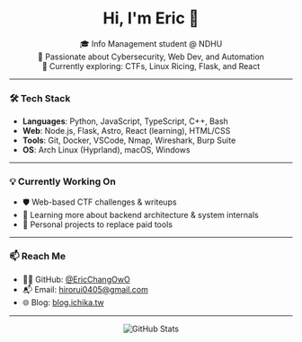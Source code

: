 <h1 align="center">Hi, I'm Eric 👋</h1>

<p align="center">
  🎓 Info Management student @ NDHU<br>
  🔐 Passionate about Cybersecurity, Web Dev, and Automation<br>
  🧠 Currently exploring: CTFs, Linux Ricing, Flask, and React<br>
</p>

---

### 🛠️ Tech Stack

- **Languages**: Python, JavaScript, TypeScript, C++, Bash
- **Web**: Node.js, Flask, Astro, React (learning), HTML/CSS
- **Tools**: Git, Docker, VSCode, Nmap, Wireshark, Burp Suite
- **OS**: Arch Linux (Hyprland), macOS, Windows

---

### 💡 Currently Working On

- 🛡️ Web-based CTF challenges & writeups  
- 📖 Learning more about backend architecture & system internals  
- 🧪 Personal projects to replace paid tools  

---

### 📫 Reach Me

- 🧑‍💻 GitHub: [@EricChangOwO](https://github.com/EricChangOwO)
- 📬 Email: hirorui0405@gmail.com
- 🌐 Blog: [blog.ichika.tw](https://blog.ichika.tw)

---

<p align="center">
  <img src="https://github-readme-stats.vercel.app/api?username=EricChangOwO&show_icons=true&theme=radical" alt="GitHub Stats" />
</p>

